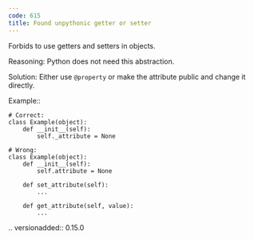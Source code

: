 ```yaml
---
code: 615
title: Found unpythonic getter or setter
---
```



Forbids to use getters and setters in objects.

Reasoning:
    Python does not need this abstraction.

Solution:
    Either use ``@property`` or make the
    attribute public and change it directly.

Example::

    # Correct:
    class Example(object):
        def __init__(self):
            self._attribute = None

    # Wrong:
    class Example(object):
        def __init__(self):
            self.attribute = None

        def set_attribute(self):
            ...

        def get_attribute(self, value):
            ...

.. versionadded:: 0.15.0